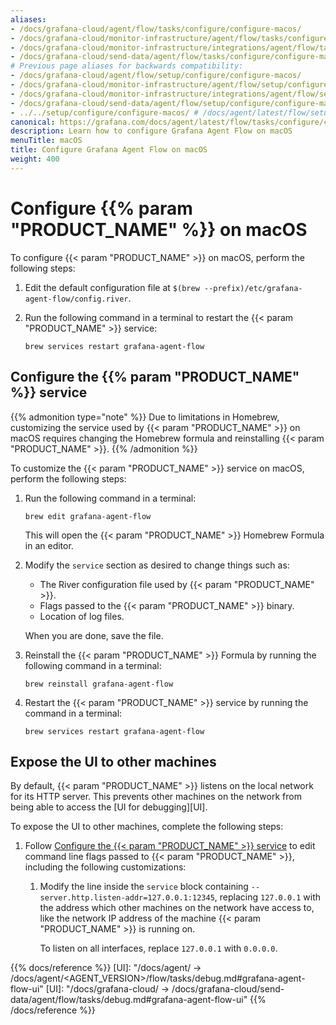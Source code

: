 ```yaml
---
aliases:
- /docs/grafana-cloud/agent/flow/tasks/configure/configure-macos/
- /docs/grafana-cloud/monitor-infrastructure/agent/flow/tasks/configure/configure-macos/
- /docs/grafana-cloud/monitor-infrastructure/integrations/agent/flow/tasks/configure/configure-macos/
- /docs/grafana-cloud/send-data/agent/flow/tasks/configure/configure-macos/
# Previous page aliases for backwards compatibility:
- /docs/grafana-cloud/agent/flow/setup/configure/configure-macos/
- /docs/grafana-cloud/monitor-infrastructure/agent/flow/setup/configure/configure-macos/
- /docs/grafana-cloud/monitor-infrastructure/integrations/agent/flow/setup/configure/configure-macos/
- /docs/grafana-cloud/send-data/agent/flow/setup/configure/configure-macos/
- ../../setup/configure/configure-macos/ # /docs/agent/latest/flow/setup/configure/configure-macos/
canonical: https://grafana.com/docs/agent/latest/flow/tasks/configure/configure-macos/
description: Learn how to configure Grafana Agent Flow on macOS
menuTitle: macOS
title: Configure Grafana Agent Flow on macOS
weight: 400
---
```


# Configure {{% param "PRODUCT_NAME" %}} on macOS

To configure {{< param "PRODUCT_NAME" >}} on macOS, perform the following steps:

1. Edit the default configuration file at `$(brew --prefix)/etc/grafana-agent-flow/config.river`.

1. Run the following command in a terminal to restart the {{< param "PRODUCT_NAME" >}} service:

   ```shell
   brew services restart grafana-agent-flow
   ```

## Configure the {{% param "PRODUCT_NAME" %}} service

{{% admonition type="note" %}}
Due to limitations in Homebrew, customizing the service used by
{{< param "PRODUCT_NAME" >}} on macOS requires changing the Homebrew formula and
reinstalling {{< param "PRODUCT_NAME" >}}.
{{% /admonition %}}

To customize the {{< param "PRODUCT_NAME" >}} service on macOS, perform the following
steps:

1. Run the following command in a terminal:

   ```shell
   brew edit grafana-agent-flow
   ```

   This will open the {{< param "PRODUCT_NAME" >}} Homebrew Formula in an editor.

1. Modify the `service` section as desired to change things such as:

   * The River configuration file used by {{< param "PRODUCT_NAME" >}}.
   * Flags passed to the {{< param "PRODUCT_NAME" >}} binary.
   * Location of log files.

   When you are done, save the file.

1. Reinstall the {{< param "PRODUCT_NAME" >}} Formula by running the following command in a terminal:

   ```shell
   brew reinstall grafana-agent-flow
   ```

1. Restart the {{< param "PRODUCT_NAME" >}} service by running the command in a terminal:

   ```shell
   brew services restart grafana-agent-flow
   ```

## Expose the UI to other machines

By default, {{< param "PRODUCT_NAME" >}} listens on the local network for its HTTP
server. This prevents other machines on the network from being able to access
the [UI for debugging][UI].

To expose the UI to other machines, complete the following steps:

1. Follow [Configure the {{< param "PRODUCT_NAME" >}} service](#configure-the-grafana-agent-flow-service)
   to edit command line flags passed to {{< param "PRODUCT_NAME" >}}, including the
   following customizations:

    1. Modify the line inside the `service` block containing
       `--server.http.listen-addr=127.0.0.1:12345`, replacing `127.0.0.1` with
       the address which other machines on the network have access to, like the
       network IP address of the machine {{< param "PRODUCT_NAME" >}} is running on.

       To listen on all interfaces, replace `127.0.0.1` with `0.0.0.0`.

{{% docs/reference %}}
[UI]: "/docs/agent/ -> /docs/agent/<AGENT_VERSION>/flow/tasks/debug.md#grafana-agent-flow-ui"
[UI]: "/docs/grafana-cloud/ -> /docs/grafana-cloud/send-data/agent/flow/tasks/debug.md#grafana-agent-flow-ui"
{{% /docs/reference %}}
